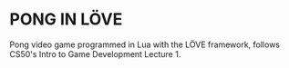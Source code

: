 # PONG IN LÖVE
Pong video game programmed in Lua with the LÖVE framework, follows CS50's Intro to Game Development Lecture 1.
